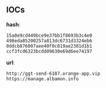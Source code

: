 
## IOCs

__hash__:

```text
15a0e9cd449bce9e37bb1f8693b3c4e0
498eda85200257a813dc6731d3324eb6
0ddcb876007aee40f0c819ae2381d1b1
ccf3fcd6323bcdd09630e69d6ee74197
```
__url__:

```text
http://ggt-send-6187.orange-app.vip
https://manage.albamon.info
```